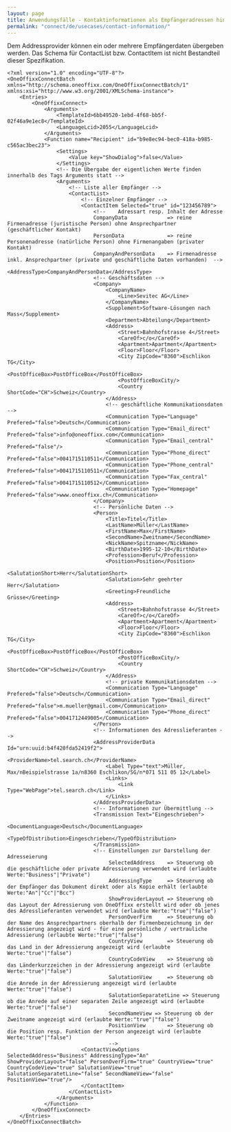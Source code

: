 ```yaml
---
layout: page
title: Anwendungsfälle - Kontaktinformationen als Empfängeradressen hinterlegen
permalink: "connect/de/usecases/contact-information/"
---
```


Dem Addressprovider können ein oder mehrere Empfängerdaten übergeben werden. Das Schema für ContactList bzw. ContactItem ist nicht Bestandteil dieser Spezifikation.

    <?xml version="1.0" encoding="UTF-8"?>
    <OneOffixxConnectBatch xmlns="http://schema.oneoffixx.com/OneOffixxConnectBatch/1" xmlns:xsi="http://www.w3.org/2001/XMLSchema-instance">
    	<Entries>
    		<OneOffixxConnect>
    			<Arguments>
    				<TemplateId>6bb49520-1ebd-4f68-bb5f-02f46a9e1ec8</TemplateId>
    				<LanguageLcid>2055</LanguageLcid>
    			</Arguments>
    	        <Function name="Recipient" id="b9e8ec94-bec0-418a-b985-c565ac3bec23">
    	        	<Settings>
    	        		<Value key="ShowDialog">false</Value>
    	        	</Settings>
    	        	<!-- Die Übergabe der eigentlichen Werte finden innerhalb des Tags Arguments statt -->
    	        	<Arguments>
    	        		<!-- Liste aller Empfänger -->
    	        		<ContactList>
    	        			<!-- Einzelner Empfänger -->
    	        			<ContactItem Selected="true" id="123456789">
    	        				<!--	Adressart resp. Inhalt der Adresse
    	        				CompanyData				=> reine Firmenadresse (juristische Person) ohne Ansprechpartner (geschäftlicher Kontakt)
    	        				PersonData				=> reine Personenadresse (natürliche Person) ohne Firmenangaben (privater Kontakt)
    	        				CompanyAndPersonData	=> Firmenadresse inkl. Ansprechpartner (private und geschäftliche Daten vorhanden)  -->
    	        				<AddressType>CompanyAndPersonData</AddressType>
    	        				<!-- Geschäftsdaten -->
    	        				<Company>
    	        					<CompanyName>
    	        						<Line>Sevitec AG</Line>
    	        					</CompanyName>
    	        					<Supplement>Software-Lösungen nach Mass</Supplement>
    	        					<Department>Abteilung</Department>
    	        					<Address>
    	        						<Street>Bahnhofstrasse 4</Street>
    	        						<CareOf>c/o</CareOf>
    	        						<Apartment>Apartment</Apartment>
    	        						<Floor>Floor</Floor>
    	        						<City ZipCode="8360">Eschlikon TG</City>
    	        						<PostOfficeBox>PostOfficeBox</PostOfficeBox>
    	        						<PostOfficeBoxCity/>
    	        						<Country ShortCode="CH">Schweiz</Country>
    	        					</Address>
    	        					<!-- geschäftliche Kommunikationsdaten -->
    	        					<Communication Type="Language" Prefered="false">Deutsch</Communication>
    	        					<Communication Type="Email_direct" Prefered="false">info@oneoffixx.com</Communication>
    	        					<Communication Type="Email_central" Prefered="false"/>
    	        					<Communication Type="Phone_direct" Prefered="false">0041715110511</Communication>
    	        					<Communication Type="Phone_central" Prefered="false">0041715110511</Communication>
    	        					<Communication Type="Fax_central" Prefered="false">0041715110512</Communication>
    	        					<Communication Type="Homepage" Prefered="false">www.oneoffixx.ch</Communication>
    	        				</Company>
    	        				<!-- Persönliche Daten -->
    	        				<Person>
    	        					<Title>Titel</Title>
    	        					<LastName>Müller</LastName>
    	        					<FirstName>Max</FirstName>
    	        					<SecondName>Zweitname</SecondName>
    	        					<NickName>Spitzname</NickName>
    	        					<BirthDate>1995-12-10</BirthDate>
    	        					<Profession>Beruf</Profession>
    	        					<Position>Position</Position>
    	        					<SalutationShort>Herr</SalutationShort>
    	        					<Salutation>Sehr geehrter Herr</Salutation>
    	        					<Greeting>Freundliche Grüsse</Greeting>
    	        					<Address>
    	        						<Street>Bahnhofstrasse 4</Street>
    	        						<CareOf>c/o</CareOf>
    	        						<Apartment>Apartment</Apartment>
    	        						<Floor>Floor</Floor>
    	        						<City ZipCode="8360">Eschlikon TG</City>
    	        						<PostOfficeBox>PostOfficeBox</PostOfficeBox>
    	        						<PostOfficeBoxCity/>
    	        						<Country ShortCode="CH">Schweiz</Country>
    	        					</Address>
    	        					<!-- private Kommunikationsdaten -->
    	        					<Communication Type="Language" Prefered="false">Deutsch</Communication>
    	        					<Communication Type="Email_direct" Prefered="false">m.mueller@gmail.com</Communication>
    	        					<Communication Type="Phone_direct" Prefered="false">0041712449005</Communication>
    	        				</Person>
    	        				<!-- Informationen des Adresslieferanten -->
    	        				<AddressProviderData Id="urn:uuid:b4f420fda52419f2">
    	        					<ProviderName>tel.search.ch</ProviderName>
    	        					<Label Type="text">Müller, Max/nBeispielstrasse 1a/n8360 Eschlikon/SG/n*071 511 05 12</Label>
    	        					<Links>
    	        						<Link Type="WebPage">tel.search.ch</Link>
    	        					</Links>
    	        				</AddressProviderData>
    	        				<!-- Informationen zur Übermittlung -->
    	        				<Transmission Text="Eingeschrieben">
    	        					<DocumentLanguage>Deutsch</DocumentLanguage>
    	        					<TypeOfDistribution>Eingeschrieben</TypeOfDistribution>
    	        				</Transmission>
    	        				<!-- Einstellungen zur Darstellung der Adresseierung
                                     SelectedAddress  	=> Steuerung ob die geschäftliche oder private Adressierung verwendet wird (erlaubte Werte:"Business"|"Private")
                                     AddressingType		=> Steuerung ob der Empfänger das Dokument direkt oder als Kopie erhält (erlaubte Werte:"An"|"Cc"|"Bcc")
                                     ShowProviderLayout	=> Steuerung ob das Layout der Adressierung von OneOffixx erstellt wird oder ob jenes des Adresslieferanten verwendet wird (erlaubte Werte:"true"|"false")
                                     PersonOverFirm		=> Steuerung ob der Name des Ansprechpartners oberhalb der Firmenbezeichnung in der Adressierung angezeigt wird - für eine persönliche / vertrauliche Adressierung (erlaubte Werte:"true"|"false")
                                     CountryView		=> Steuerung ob das Land in der Adressierung angezeigt wird (erlaubte Werte:"true"|"false")
                                     CountryCodeView	=> Steuerung ob das Länderkurzzeichen in der Adressierung angezeigt wird (erlaubte Werte:"true"|"false")
                                     SalutationView		=> Steuerung ob die Anrede in der Adressierung angezeigt wird (erlaubte Werte:"true"|"false")
                                     SalutationSeparatetLine => Steuerung ob die Anrede auf einer separaten Zeile angezeigt wird (erlaubte Werte:"true"|"false")
                                     SecondNameView	=> Steuerung ob der Zweitname angezeigt wird (erlaubte Werte:"true"|"false")
                                     PositionView		=> Steuerung ob die Position resp. Funktion der Person angezeigt wird (erlaubte Werte:"true"|"false") 
									 -->
    	        			<ContactViewOptions  SelectedAddress="Business" AddressingType="An" ShowProviderLayout="false" PersonOverFirm="true" CountryView="true" CountryCodeView="true" SalutationView="true" SalutationSeparatetLine="false" SecondNameView="false" PositionView="true"/>
    	        			</ContactItem>
    	        		</ContactList>
    	        	</Arguments>
    	        </Function>
    		</OneOffixxConnect>
    	</Entries>
    </OneOffixxConnectBatch>